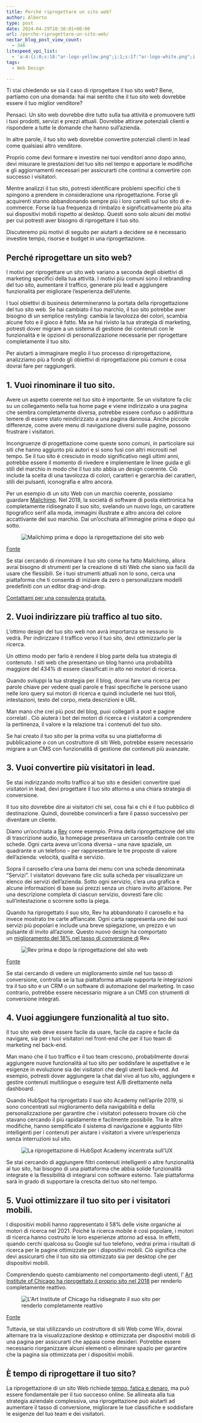 ```yaml
---
title: Perché riprogettare un sito web?￼
author: Alberto
type: post
date: 2024-04-29T10:38:01+00:00
url: /perche-riprogettare-un-sito-web/
nectar_blog_post_view_count:
  - 346
litespeed_vpi_list:
  - 'a:4:{i:0;s:18:"ar-logo-yellow.png";i:1;s:17:"ar-logo-white.png";i:2;s:18:"memoji-150x150.png";i:3;s:35:"Alberto-Reineri-Yellow-1024x150.png";}'
tags:
  - Web Design

---
```

Ti stai chiedendo se sia il caso di riprogettare il tuo sito web? Bene, partiamo con una domanda: hai mai sentito che&nbsp;il tuo sito web dovrebbe essere il tuo miglior venditore?

Pensaci.&nbsp;Un sito web dovrebbe dire tutto sulla tua attività e promuovere tutti i tuoi prodotti, servizi e prezzi attuali.&nbsp;Dovrebbe attirare potenziali clienti e rispondere a tutte le domande che hanno sull&#8217;azienda.

In altre parole, il tuo sito web dovrebbe convertire potenziali clienti in lead come qualsiasi altro venditore.

Proprio come devi formare e investire nei tuoi venditori anno dopo anno, devi misurare le prestazioni del tuo sito nel tempo e apportare le modifiche e gli aggiornamenti necessari per assicurarti che continui a convertire con successo i visitatori.

Mentre analizzi il tuo sito, potresti identificare problemi specifici che ti spingono a prendere in considerazione una riprogettazione.&nbsp;Forse gli acquirenti stanno abbandonando sempre più i loro carrelli sul tuo sito di e-commerce.&nbsp;Forse la tua frequenza di rimbalzo è significativamente più alta sui dispositivi mobili rispetto ai desktop.&nbsp;Questi sono solo alcuni dei motivi per cui potresti aver bisogno di riprogettare il tuo sito.

Discuteremo più motivi di seguito per aiutarti a decidere se è necessario investire tempo, risorse e budget in una riprogettazione.

## Perché riprogettare un sito web?

I motivi per riprogettare un sito web variano a seconda degli obiettivi di marketing specifici della tua attività.&nbsp;I motivi più comuni sono il rebranding del tuo sito, aumentare il traffico, generare più lead e aggiungere funzionalità per migliorare l&#8217;esperienza dell&#8217;utente.

I tuoi obiettivi di business determineranno la&nbsp;portata della riprogettazione del tuo sito web.&nbsp;Se hai cambiato il tuo marchio, il tuo sito potrebbe aver bisogno di un semplice restyling: cambia la tavolozza dei colori, scambia alcune foto e il gioco è fatto.&nbsp;Ma se hai rivisto la tua strategia di marketing, potresti dover migrare a un&nbsp;sistema di gestione dei contenuti&nbsp;con le funzionalità e le opzioni di personalizzazione necessarie per riprogettare completamente il tuo sito.

Per aiutarti a immaginare meglio il tuo processo di riprogettazione, analizziamo più a fondo gli obiettivi di riprogettazione più comuni e cosa dovrai fare per raggiungerli.

## 1. Vuoi rinominare il tuo sito.

Avere un aspetto coerente nel tuo sito è importante.&nbsp;Se un visitatore fa clic su un collegamento nella tua home page e viene indirizzato a una pagina che sembra completamente diversa, potrebbe essere confuso o addirittura temere di essere stato reindirizzato a una pagina dannosa.&nbsp;Anche piccole differenze, come avere menu di navigazione diversi sulle pagine, possono frustrare i visitatori.

Incongruenze di progettazione come queste sono comuni, in particolare sui siti che hanno aggiunto più autori e si sono fusi con altri micrositi nel tempo.&nbsp;Se il tuo sito è cresciuto in modo significativo negli ultimi anni, potrebbe essere il momento di rivedere e implementare le linee guida e gli stili del marchio in modo che il tuo sito abbia un design coerente.&nbsp;Ciò include la scelta di una tavolozza di colori, caratteri e gerarchia dei caratteri, stili dei pulsanti, iconografia e altro ancora.

Per un esempio di un sito Web con un marchio coerente, possiamo guardare&nbsp;<a href="https://mailchimp.com/" target="_blank" rel="noreferrer noopener">Mailchimp</a>.&nbsp;Nel 2018, la società di software di posta elettronica ha completamente ridisegnato il suo sito, svelando un nuovo logo, un carattere tipografico serif alla moda, immagini illustrate e altro ancora del colore accattivante del suo marchio.&nbsp;Dai un&#8217;occhiata all&#8217;immagine prima e dopo qui sotto.<figure class="wp-block-image">

<img decoding="async" src="https://blog.hubspot.com/hs-fs/hubfs/Draft%20-%20Why%20Redesign%20a%20Website.png?width=1500&name=Draft%20-%20Why%20Redesign%20a%20Website.png" alt="Mailchimp prima e dopo la riprogettazione del sito web" /> </figure>

<a href="https://www.justinmind.com/blog/5-excellent-website-redesigns-before-and-after/" rel="noreferrer noopener" target="_blank">Fonte</a>

Se stai cercando di rinominare il tuo sito come ha fatto Mailchimp, allora avrai bisogno di strumenti per la creazione di siti Web che siano sia facili da usare che flessibili.&nbsp;Se i tuoi strumenti attuali non lo sono, cerca una piattaforma che ti consenta di iniziare da zero o personalizzare modelli predefiniti con un editor drag-and-drop.

[Contattami per una consulenza gratuita.][1]

## 2. Vuoi indirizzare più traffico al tuo sito.

L&#8217;ottimo design del tuo sito web non avrà importanza se nessuno lo vedrà.&nbsp;Per indirizzare il traffico verso il tuo sito, devi ottimizzarlo per la ricerca.

Un ottimo modo per farlo è rendere il blog parte della tua strategia di contenuto.&nbsp;I siti web che presentano un blog hanno&nbsp;una probabilità maggiore del 434%&nbsp;di essere classificati in alto nei motori di ricerca.

Quando sviluppi la tua strategia per il blog, dovrai fare una ricerca per parole chiave per vedere quali parole e frasi specifiche le persone usano nelle loro query sui motori di ricerca e quindi includerle nei tuoi titoli, intestazioni, testo del corpo, meta descrizioni e URL.

Man mano che crei più post del blog, puoi&nbsp;collegarli a post e pagine correlati&nbsp;.&nbsp;Ciò aiuterà i bot dei motori di ricerca e i visitatori a comprendere la pertinenza, il valore e la relazione tra i contenuti del tuo sito.

Se hai creato il tuo sito per la prima volta su una piattaforma di pubblicazione o con un costruttore di siti Web, potrebbe essere necessario migrare a un CMS con funzionalità di gestione dei contenuti più avanzate.&nbsp;

## 3. Vuoi convertire più visitatori in lead.

Se stai indirizzando molto traffico al tuo sito e desideri convertire quei visitatori in lead, devi progettare il tuo sito attorno a una chiara strategia di conversione.

Il tuo sito dovrebbe dire ai visitatori chi sei, cosa fai e chi è il tuo pubblico di destinazione.&nbsp;Quindi, dovrebbe convincerli a fare il passo successivo per diventare un cliente.

Diamo un&#8217;occhiata a&nbsp;<a href="https://www.rev.com/" rel="noreferrer noopener" target="_blank">Rev</a>&nbsp;come esempio.&nbsp;Prima della riprogettazione del sito di trascrizione audio, la homepage presentava un carosello centrale con tre schede.&nbsp;Ogni carta aveva un&#8217;icona diversa &#8211; una nave spaziale, un quadrante e un telefono &#8211; per rappresentare le tre proposte di valore dell&#8217;azienda: velocità, qualità e servizio.

Sopra il carosello c&#8217;era una barra dei menu con una scheda denominata &#8220;Servizi&#8221;.&nbsp;I visitatori dovevano fare clic sulla scheda per visualizzare un elenco dei servizi dell&#8217;azienda.&nbsp;Sotto ogni servizio, c&#8217;era una grafica e alcune informazioni di base sui prezzi senza un chiaro invito all&#8217;azione.&nbsp;Per una descrizione completa di ciascun servizio, dovresti fare clic sull&#8217;intestazione o scorrere sotto la piega.

Quando ha riprogettato il suo sito, Rev ha abbandonato il carosello e ha invece mostrato tre carte affiancate.&nbsp;Ogni carta rappresenta uno dei suoi servizi più popolari e include una breve spiegazione, un prezzo e un pulsante di invito all&#8217;azione.&nbsp;Questo nuovo design ha comportato un&nbsp;<a href="https://hackernoon.com/https-medium-com-barroncaster-full-website-redesign-the-good-the-bad-and-the-ugly-8129fbc005d8" rel="noreferrer noopener" target="_blank">miglioramento del 18% nel tasso di conversione di</a>&nbsp;Rev.<figure class="wp-block-image">

<img decoding="async" src="https://blog.hubspot.com/hs-fs/hubfs/Draft%20-%20Why%20Redesign%20a%20Website-1.png?width=1500&name=Draft%20-%20Why%20Redesign%20a%20Website-1.png" alt="Rev prima e dopo la riprogettazione del sito web" /> </figure>

<a href="https://www.justinmind.com/blog/5-excellent-website-redesigns-before-and-after/" rel="noreferrer noopener" target="_blank">Fonte</a>

Se stai cercando di vedere un miglioramento simile nel tuo tasso di conversione, controlla se la tua piattaforma attuale supporta le integrazioni tra il tuo sito e un CRM o un software di automazione del marketing.&nbsp;In caso contrario, potrebbe essere necessario migrare a un CMS con strumenti di conversione integrati.&nbsp;



## 4. Vuoi aggiungere funzionalità al tuo sito.

Il tuo sito web deve essere facile da usare, facile da capire e facile da navigare, sia per i tuoi&nbsp;visitatori nel front-end&nbsp;che per il tuo team di marketing nel back-end.

Man mano che il tuo traffico e il tuo team crescono, probabilmente dovrai aggiungere nuove funzionalità al tuo sito per soddisfare le aspettative e le esigenze in evoluzione sia dei visitatori che degli utenti back-end.&nbsp;Ad esempio, potresti dover aggiungere la chat dal vivo al tuo sito, aggiungere e gestire contenuti multilingue o eseguire test A/B direttamente nella dashboard.

Quando&nbsp;HubSpot ha riprogettato il suo sito Academy&nbsp;nell&#8217;aprile 2019, si sono concentrati sul miglioramento della navigabilità e della personalizzazione per garantire che i visitatori potessero trovare ciò che stavano cercando il più rapidamente e facilmente possibile.&nbsp;Tra le altre modifiche, hanno semplificato il sistema di navigazione e aggiunto filtri intelligenti per i contenuti per aiutare i visitatori a vivere un&#8217;esperienza senza interruzioni sul sito.<figure class="wp-block-image">

<img decoding="async" src="https://blog.hubspot.com/hs-fs/hubfs/HubSpot%20Academy%20redesign.gif?width=1500&name=HubSpot%20Academy%20redesign.gif" alt="La riprogettazione di HubSpot Academy incentrata sull'UX" /> </figure>

Se stai cercando di aggiungere filtri contenuti intelligenti o altre funzionalità al tuo sito, hai bisogno di una piattaforma che abbia solide funzionalità integrate e la flessibilità di integrarsi con software esterno.&nbsp;Tale piattaforma sarà in grado di supportare la crescita del tuo sito nel tempo.

## 5. Vuoi ottimizzare il tuo sito per i visitatori mobili.

I dispositivi mobili hanno rappresentato il&nbsp;58% delle visite organiche ai motori di ricerca&nbsp;nel 2021. Poiché la ricerca mobile è così popolare, i motori di ricerca hanno costruito le loro esperienze attorno ad essa.&nbsp;In effetti, quando cerchi qualcosa su Google sul tuo telefono, vedrai prima i risultati di ricerca per le pagine ottimizzate per i dispositivi mobili.&nbsp;Ciò significa che devi assicurarti che il tuo sito sia ottimizzato sia per desktop che per dispositivi mobili.

Comprendendo questo cambiamento nel comportamento degli utenti, l&#8217;&nbsp;<a href="https://www.artic.edu/articles/713/behind-the-scenes-of-the-website-redesign" rel="noreferrer noopener" target="_blank">Art Institute of Chicago ha riprogettato il proprio sito nel 2018</a>&nbsp;per renderlo completamente reattivo.<figure class="wp-block-image">

<img decoding="async" src="https://blog.hubspot.com/hs-fs/hubfs/Draft%20-%20Why%20Redesign%20a%20Website.jpeg?width=1500&name=Draft%20-%20Why%20Redesign%20a%20Website.jpeg" alt="L'Art Institute of Chicago ha ridisegnato il suo sito per renderlo completamente reattivo" /> </figure>

<a href="https://www.artic.edu/articles/713/behind-the-scenes-of-the-website-redesign" rel="noreferrer noopener" target="_blank">Fonte</a>



Tuttavia, se stai utilizzando un costruttore di siti Web come Wix, dovrai alternare tra la visualizzazione desktop e ottimizzata per dispositivi mobili di una pagina per assicurarti che appaia come desideri.&nbsp;Potrebbe essere necessario riorganizzare alcuni elementi o eliminare spazio per garantire che la pagina sia ottimizzata per i dispositivi mobili.

## È tempo di riprogettare il tuo sito?

La riprogettazione di un sito Web&nbsp;richiede [tempo, fatica e denaro][2], ma può essere fondamentale per il tuo successo online.&nbsp;Se allineata alla tua strategia aziendale complessiva, una riprogettazione può aiutarti ad aumentare il tasso di conversione, migliorare le tue classifiche e soddisfare le esigenze del tuo team e dei visitatori.

<a>&nbsp;</a>

 [1]: http://reineristudio.com/contatti/
 [2]: http://reineristudio.com/quanto-costa-un-sito-web/